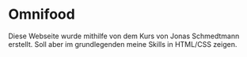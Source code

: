# Omnifood

Diese Webseite wurde mithilfe von dem Kurs von Jonas Schmedtmann erstellt. Soll aber im grundlegenden meine Skills in HTML/CSS zeigen.
